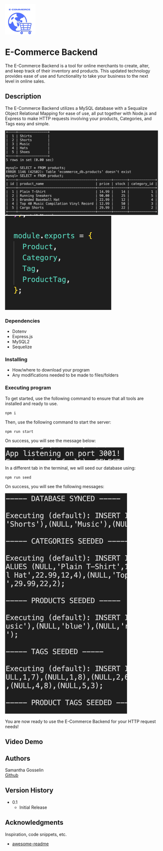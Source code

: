 ![E-commerce Logo](/Images/E-Commerce.png#center)

# E-Commerce Backend

The E-Commerce Backend is a tool for online merchants to create, alter, and keep track of their inventory and products. This updated technology provides ease of use and functionality to take your business to the next level in online sales.

## Description

The E-Commerce Backend utilizes a MySQL database with a Sequalize Object Relational Mapping for ease of use, all put together with Node.js and Express to make HTTP requests involving your products, Categories, and Tags easy and simple.

![SQL DB](/Images/SQL.png)
![Model Exports](/Images/model.png)


### Dependencies

* Dotenv
* Express.js
* MySQL2
* Sequelize

### Installing

* How/where to download your program
* Any modifications needed to be made to files/folders

### Executing program

To get started, use the following command to ensure that all tools are installed and ready to use. 
```
npm i
```
 Then, use the following command to start the server:
 ```
 npm run start
 ```
  On success, you will see the message below:


![success](/Images/listening.png)


In a different tab in the terminal, we will seed our database using:
```
npm run seed
```
 On success, you will see the following messages:


![Seeds](/Images/seeds.png)

You are now ready to use the E-Commerce Backend for your HTTP request needs!


## Video Demo



## Authors


Samantha Gosselin  
[Github](https://github.com/Samanthag2009)

## Version History

* 0.1
    * Initial Release


## Acknowledgments

Inspiration, code snippets, etc.
* [awesome-readme](https://github.com/matiassingers/awesome-readme)